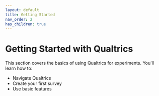 ```yaml
---
layout: default
title: Getting Started
nav_order: 2
has_children: true
---
```


# Getting Started with Qualtrics

This section covers the basics of using Qualtrics for experiments. You'll learn how to:
- Navigate Qualtrics
- Create your first survey
- Use basic features
